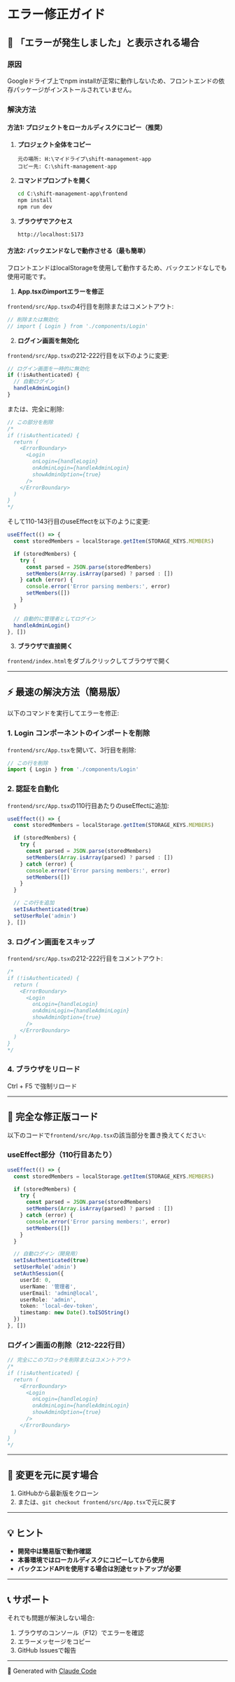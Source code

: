 # エラー修正ガイド

## 🚨 「エラーが発生しました」と表示される場合

### 原因

Googleドライブ上でnpm installが正常に動作しないため、フロントエンドの依存パッケージがインストールされていません。

### 解決方法

#### 方法1: プロジェクトをローカルディスクにコピー（推奨）

1. **プロジェクト全体をコピー**
   ```
   元の場所: H:\マイドライブ\shift-management-app
   コピー先: C:\shift-management-app
   ```

2. **コマンドプロンプトを開く**
   ```cmd
   cd C:\shift-management-app\frontend
   npm install
   npm run dev
   ```

3. **ブラウザでアクセス**
   ```
   http://localhost:5173
   ```

#### 方法2: バックエンドなしで動作させる（最も簡単）

フロントエンドはlocalStorageを使用して動作するため、バックエンドなしでも使用可能です。

1. **App.tsxのimportエラーを修正**

`frontend/src/App.tsx`の4行目を削除またはコメントアウト:

```typescript
// 削除または無効化
// import { Login } from './components/Login'
```

2. **ログイン画面を無効化**

`frontend/src/App.tsx`の212-222行目を以下のように変更:

```typescript
// ログイン画面を一時的に無効化
if (!isAuthenticated) {
  // 自動ログイン
  handleAdminLogin()
}
```

または、完全に削除:

```typescript
// この部分を削除
/*
if (!isAuthenticated) {
  return (
    <ErrorBoundary>
      <Login
        onLogin={handleLogin}
        onAdminLogin={handleAdminLogin}
        showAdminOption={true}
      />
    </ErrorBoundary>
  )
}
*/
```

そして110-143行目のuseEffectを以下のように変更:

```typescript
useEffect(() => {
  const storedMembers = localStorage.getItem(STORAGE_KEYS.MEMBERS)

  if (storedMembers) {
    try {
      const parsed = JSON.parse(storedMembers)
      setMembers(Array.isArray(parsed) ? parsed : [])
    } catch (error) {
      console.error('Error parsing members:', error)
      setMembers([])
    }
  }

  // 自動的に管理者としてログイン
  handleAdminLogin()
}, [])
```

3. **ブラウザで直接開く**

`frontend/index.html`をダブルクリックしてブラウザで開く

---

## ⚡ 最速の解決方法（簡易版）

以下のコマンドを実行してエラーを修正:

### 1. Login コンポーネントのインポートを削除

`frontend/src/App.tsx`を開いて、3行目を削除:

```typescript
// この行を削除
import { Login } from './components/Login'
```

### 2. 認証を自動化

`frontend/src/App.tsx`の110行目あたりのuseEffectに追加:

```typescript
useEffect(() => {
  const storedMembers = localStorage.getItem(STORAGE_KEYS.MEMBERS)

  if (storedMembers) {
    try {
      const parsed = JSON.parse(storedMembers)
      setMembers(Array.isArray(parsed) ? parsed : [])
    } catch (error) {
      console.error('Error parsing members:', error)
      setMembers([])
    }
  }

  // この行を追加
  setIsAuthenticated(true)
  setUserRole('admin')
}, [])
```

### 3. ログイン画面をスキップ

`frontend/src/App.tsx`の212-222行目をコメントアウト:

```typescript
/*
if (!isAuthenticated) {
  return (
    <ErrorBoundary>
      <Login
        onLogin={handleLogin}
        onAdminLogin={handleAdminLogin}
        showAdminOption={true}
      />
    </ErrorBoundary>
  )
}
*/
```

### 4. ブラウザをリロード

Ctrl + F5 で強制リロード

---

## 📝 完全な修正版コード

以下のコードで`frontend/src/App.tsx`の該当部分を置き換えてください:

### useEffect部分（110行目あたり）

```typescript
useEffect(() => {
  const storedMembers = localStorage.getItem(STORAGE_KEYS.MEMBERS)

  if (storedMembers) {
    try {
      const parsed = JSON.parse(storedMembers)
      setMembers(Array.isArray(parsed) ? parsed : [])
    } catch (error) {
      console.error('Error parsing members:', error)
      setMembers([])
    }
  }

  // 自動ログイン（開発用）
  setIsAuthenticated(true)
  setUserRole('admin')
  setAuthSession({
    userId: 0,
    userName: '管理者',
    userEmail: 'admin@local',
    userRole: 'admin',
    token: 'local-dev-token',
    timestamp: new Date().toISOString()
  })
}, [])
```

### ログイン画面の削除（212-222行目）

```typescript
// 完全にこのブロックを削除またはコメントアウト
/*
if (!isAuthenticated) {
  return (
    <ErrorBoundary>
      <Login
        onLogin={handleLogin}
        onAdminLogin={handleAdminLogin}
        showAdminOption={true}
      />
    </ErrorBoundary>
  )
}
*/
```

---

## 🔄 変更を元に戻す場合

1. GitHubから最新版をクローン
2. または、`git checkout frontend/src/App.tsx`で元に戻す

---

## 💡 ヒント

- **開発中は簡易版で動作確認**
- **本番環境ではローカルディスクにコピーしてから使用**
- **バックエンドAPIを使用する場合は別途セットアップが必要**

---

## 📞 サポート

それでも問題が解決しない場合:

1. ブラウザのコンソール（F12）でエラーを確認
2. エラーメッセージをコピー
3. GitHub Issuesで報告

---

🤖 Generated with [Claude Code](https://claude.com/claude-code)
